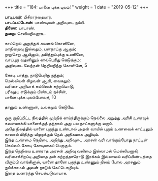 ﻿+++
title = "184: யானை புக்க புலம்!  "
weight = 1
date = "2019-05-12"
+++

**பாடியவர்:** பிசிராந்தையார்.  
**பாடப்பட்டோன்:** பாண்டியன் அறிவுடை நம்பி.  
**திணை:** பாடாண்.  
**துறை:** செவியறிவுறூஉ.  
  
காய்நெல் அறுத்துக் கவளங் கொளினே,  
மாநிறைவு இல்லதும், பன்நாட்கு ஆகும்;  
நூறுசெறு ஆயினும், தமித்துப்புக்கு உணினே,  
வாய்புகு வதனினும் கால்பெரிது கெடுக்கும்;  
அறிவுடை வேந்தன் நெறியறிந்து கொளினே, 5  
  
கோடி யாத்து, நாடுபெரிது நந்தும்;  
மெல்லியன் கிழவன் ஆகி, வைகலும்  
வரிசை அறியாக் கல்லென் சுற்றமொடு,  
பரிவுதப எடுக்கும் பிண்டம் நச்சின்,  
யானை புக்க புலம்போலத், 10  
  
தானும் உண்ணான், உலகமும் கெடுமே.  
   
ஒரு குறிப்பிட்ட நிலத்தில் முற்றிக் காய்ந்திருக்கும் நெல்லை அறுத்து அரிசி உணவுக் கவளமாக்கி யானைக்குத் தந்தால் அது பல நாட்களுக்கு வரும்.  
அதே நிலத்தில் யானை புகுந்து உண்டால் அதன் வாயில் புகும் உணவைக் காட்டிலும் காலால் மிதித்து வீணாக்கும் நெல் அதிகமாக அழியும்.  
இந்த உண்மை நெறியை அறிந்து அறிவுடை அரசன் வரி வாங்கும்போது நாட்டின் செல்வம் கோடி கோடியாகப் பெருகும்.  
இந்த நெறியை உணராத அரசன் அறிவு வலிமை இல்லாமல் மெல்லியனாகி, வரிசைச்சிறப்பு அறியாத தன் சுற்றத்தாரொடு இரக்கம் இல்லாமல் வரிப்பிண்டத்தை விரும்பி வாங்கினால், யானை தானே புகுந்து உண்ணும் நிலம் போல அரசனும் துய்க்காமல் அவன் நாடும் கெட்டொழியும்.  
இதை உணர்ந்து செயல்படுவாயாக.  
